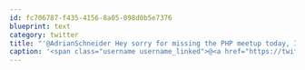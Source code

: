 ```yaml
---
id: fc706787-f435-4156-8a05-098d0b5e7376
blueprint: text
category: twitter
title: "'@AdrianSchneider Hey sorry for missing the PHP meetup today, I'm in a project meeting."
caption: '<span class="username username_linked">@<a href="https://twitter.com/AdrianSchneider" title="Adrian Schneider">AdrianSchneider</a></span> Hey sorry for missing the PHP meetup today, I''m in a project meeting.'
---
```

